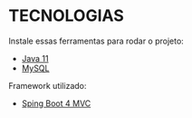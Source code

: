 # TECNOLOGIAS

Instale essas ferramentas para rodar o projeto:

- [Java 11](https://jdk.java.net/java-se-ri/11)
- [MySQL](https://www.mysql.com/downloads/)

Framework utilizado:

- [Sping Boot 4 MVC](https://spring.io/projects/spring-boot)

